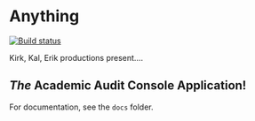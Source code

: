 # Anything
[![Build status](https://ci.appveyor.com/api/projects/status/31ql85o0w5tjpwus?svg=true)](https://ci.appveyor.com/project/EAslakson/anything)

Kirk, Kal, Erik productions present....

## _The_ Academic Audit Console Application!

For documentation, see the `docs` folder.